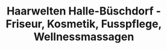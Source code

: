 ---
title: "Haarwelten Halle-Büschdorf - Friseur, Kosmetik, Fusspflege, Wellnessmassagen"
url: /halle-saale/haarwelten-halle-bueschdorf-friseur-kosmetik-fusspflege-wellnessmassagen/
shop: Friseur
---